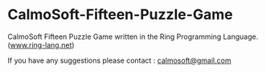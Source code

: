 # CalmoSoft-Fifteen-Puzzle-Game
CalmoSoft Fifteen Puzzle Game written in the Ring Programming Language. (www.ring-lang.net)

If you have any suggestions please contact : calmosoft@gmail.com
